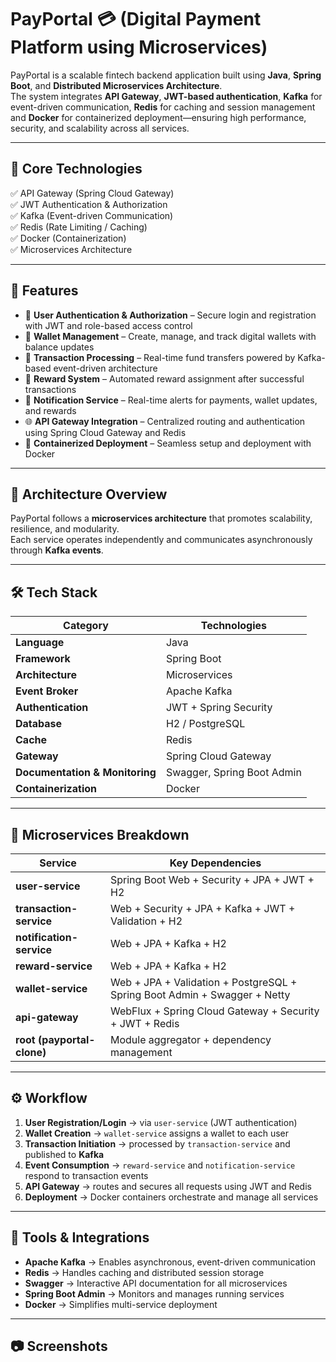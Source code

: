 # PayPortal 💳 (Digital Payment Platform using Microservices)

PayPortal is a scalable fintech backend application built using **Java**, **Spring Boot**, and **Distributed Microservices Architecture**.  
The system integrates **API Gateway**, **JWT-based authentication**, **Kafka** for event-driven communication, **Redis** for caching and session management and **Docker** for containerized deployment—ensuring high performance, security, and scalability across all services.

---

## 🧠 Core Technologies

✅ API Gateway (Spring Cloud Gateway)  
✅ JWT Authentication & Authorization  
✅ Kafka (Event-driven Communication)  
✅ Redis (Rate Limiting / Caching)  
✅ Docker (Containerization)  
✅ Microservices Architecture  

---

## 🚀 Features

- 🔐 **User Authentication & Authorization** – Secure login and registration with JWT and role-based access control  
- 💼 **Wallet Management** – Create, manage, and track digital wallets with balance updates  
- 💸 **Transaction Processing** – Real-time fund transfers powered by Kafka-based event-driven architecture  
- 🎁 **Reward System** – Automated reward assignment after successful transactions  
- 📩 **Notification Service** – Real-time alerts for payments, wallet updates, and rewards  
- 🌐 **API Gateway Integration** – Centralized routing and authentication using Spring Cloud Gateway and Redis  
- 🐳 **Containerized Deployment** – Seamless setup and deployment with Docker  

---

## 🧩 Architecture Overview

PayPortal follows a **microservices architecture** that promotes scalability, resilience, and modularity.  
Each service operates independently and communicates asynchronously through **Kafka events**.

---

## 🛠️ Tech Stack

| Category | Technologies |
|-----------|--------------|
| **Language** | Java |
| **Framework** | Spring Boot |
| **Architecture** | Microservices |
| **Event Broker** | Apache Kafka |
| **Authentication** | JWT + Spring Security |
| **Database** | H2 / PostgreSQL |
| **Cache** | Redis |
| **Gateway** | Spring Cloud Gateway |
| **Documentation & Monitoring** | Swagger, Spring Boot Admin |
| **Containerization** | Docker |

---

## 🧱 Microservices Breakdown

| Service | Key Dependencies |
|----------|------------------|
| **user-service** | Spring Boot Web + Security + JPA + JWT + H2 |
| **transaction-service** | Web + Security + JPA + Kafka + JWT + Validation + H2 |
| **notification-service** | Web + JPA + Kafka + H2 |
| **reward-service** | Web + JPA + Kafka + H2 |
| **wallet-service** | Web + JPA + Validation + PostgreSQL + Spring Boot Admin + Swagger + Netty |
| **api-gateway** | WebFlux + Spring Cloud Gateway + Security + JWT + Redis |
| **root (payportal-clone)** | Module aggregator + dependency management |

---

## ⚙️ Workflow

1. **User Registration/Login** → via `user-service` (JWT authentication)  
2. **Wallet Creation** → `wallet-service` assigns a wallet to each user  
3. **Transaction Initiation** → processed by `transaction-service` and published to **Kafka**  
4. **Event Consumption** → `reward-service` and `notification-service` respond to transaction events  
5. **API Gateway** → routes and secures all requests using JWT and Redis  
6. **Deployment** → Docker containers orchestrate and manage all services  

---

## 🧰 Tools & Integrations

- **Apache Kafka** → Enables asynchronous, event-driven communication  
- **Redis** → Handles caching and distributed session storage  
- **Swagger** → Interactive API documentation for all microservices  
- **Spring Boot Admin** → Monitors and manages running services  
- **Docker** → Simplifies multi-service deployment  

---

## 📷 Screenshots
